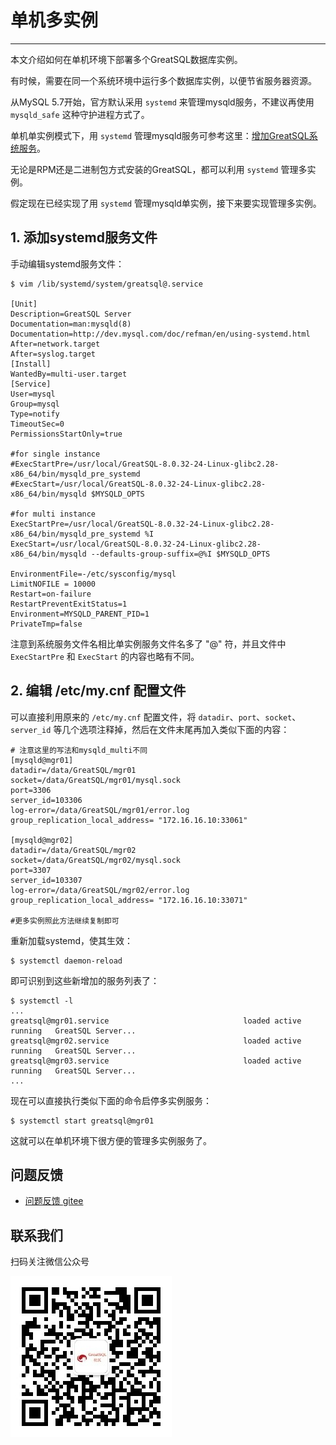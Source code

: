 # 单机多实例
---

本文介绍如何在单机环境下部署多个GreatSQL数据库实例。

有时候，需要在同一个系统环境中运行多个数据库实例，以便节省服务器资源。

从MySQL 5.7开始，官方默认采用 `systemd` 来管理mysqld服务，不建议再使用 `mysqld_safe` 这种守护进程方式了。

单机单实例模式下，用 `systemd` 管理mysqld服务可参考这里：[增加GreatSQL系统服务](/4-install-guide/3-install-with-tarball.md#34-增加GreatSQL系统服务)。

无论是RPM还是二进制包方式安装的GreatSQL，都可以利用 `systemd` 管理多实例。

假定现在已经实现了用 `systemd` 管理mysqld单实例，接下来要实现管理多实例。

## 1. 添加systemd服务文件

手动编辑systemd服务文件：
```
$ vim /lib/systemd/system/greatsql@.service

[Unit]
Description=GreatSQL Server
Documentation=man:mysqld(8)
Documentation=http://dev.mysql.com/doc/refman/en/using-systemd.html
After=network.target
After=syslog.target
[Install]
WantedBy=multi-user.target
[Service]
User=mysql
Group=mysql
Type=notify
TimeoutSec=0
PermissionsStartOnly=true

#for single instance
#ExecStartPre=/usr/local/GreatSQL-8.0.32-24-Linux-glibc2.28-x86_64/bin/mysqld_pre_systemd
#ExecStart=/usr/local/GreatSQL-8.0.32-24-Linux-glibc2.28-x86_64/bin/mysqld $MYSQLD_OPTS

#for multi instance
ExecStartPre=/usr/local/GreatSQL-8.0.32-24-Linux-glibc2.28-x86_64/bin/mysqld_pre_systemd %I
ExecStart=/usr/local/GreatSQL-8.0.32-24-Linux-glibc2.28-x86_64/bin/mysqld --defaults-group-suffix=@%I $MYSQLD_OPTS

EnvironmentFile=-/etc/sysconfig/mysql
LimitNOFILE = 10000
Restart=on-failure
RestartPreventExitStatus=1
Environment=MYSQLD_PARENT_PID=1
PrivateTmp=false
```
注意到系统服务文件名相比单实例服务文件名多了 "@" 符，并且文件中 `ExecStartPre` 和 `ExecStart` 的内容也略有不同。

## 2. 编辑 /etc/my.cnf 配置文件

可以直接利用原来的 `/etc/my.cnf` 配置文件，将 `datadir`、`port`、`socket`、`server_id` 等几个选项注释掉，然后在文件末尾再加入类似下面的内容：
```
# 注意这里的写法和mysqld_multi不同
[mysqld@mgr01]
datadir=/data/GreatSQL/mgr01
socket=/data/GreatSQL/mgr01/mysql.sock
port=3306
server_id=103306
log-error=/data/GreatSQL/mgr01/error.log
group_replication_local_address= "172.16.16.10:33061"

[mysqld@mgr02]
datadir=/data/GreatSQL/mgr02
socket=/data/GreatSQL/mgr02/mysql.sock
port=3307
server_id=103307
log-error=/data/GreatSQL/mgr02/error.log
group_replication_local_address= "172.16.16.10:33071"

#更多实例照此方法继续复制即可
```

重新加载systemd，使其生效：
```
$ systemctl daemon-reload
```

即可识别到这些新增加的服务列表了：
```
$ systemctl -l
...
greatsql@mgr01.service                              loaded active running   GreatSQL Server...
greatsql@mgr02.service                              loaded active running   GreatSQL Server...
greatsql@mgr03.service                              loaded active running   GreatSQL Server...
...
```

现在可以直接执行类似下面的命令启停多实例服务：
```
$ systemctl start greatsql@mgr01
```

这就可以在单机环境下很方便的管理多实例服务了。


**问题反馈**
---
- [问题反馈 gitee](https://gitee.com/GreatSQL/GreatSQL-Manual/issues)


**联系我们**
---

扫码关注微信公众号

![greatsql-wx](../greatsql-wx.jpg)
